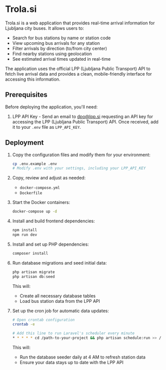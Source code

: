 # Trola.si

Trola.si is a web application that provides real-time arrival information for Ljubljana city buses. It allows users to:

- Search for bus stations by name or station code
- View upcoming bus arrivals for any station
- Filter arrivals by direction (to/from city center)
- Find nearby stations using geolocation
- See estimated arrival times updated in real-time

The application uses the official LPP (Ljubljana Public Transport) API to fetch live arrival data and provides a clean, mobile-friendly interface for accessing this information.


## Prerequisites

Before deploying the application, you'll need:

1. LPP API Key - Send an email to <dpo@lpp.si> requesting an API key for accessing the LPP (Ljubljana Public Transport) API.
   Once received, add it to your `.env` file as `LPP_API_KEY`.

## Deployment

1. Copy the configuration files and modify them for your environment:

   ```bash
   cp .env.example .env
   # Modify .env with your settings, including your LPP_API_KEY
   ```

2. Copy, review and adjust as needed:
   - `docker-compose.yml`
   - `Dockerfile`

3. Start the Docker containers:

   ```bash
   docker-compose up -d
   ```

4. Install and build frontend dependencies:

   ```bash
   npm install
   npm run dev
   ```

5. Install and set up PHP dependencies:

   ```bash
   composer install
   ```

6. Run database migrations and seed initial data:

   ```bash
   php artisan migrate
   php artisan db:seed
   ```

   This will:
   - Create all necessary database tables
   - Load bus station data from the LPP API

7. Set up the cron job for automatic data updates:

   ```bash
   # Open crontab configuration
   crontab -e

   # Add this line to run Laravel's scheduler every minute
   * * * * * cd /path-to-your-project && php artisan schedule:run >> /dev/null 2>&1
   ```

   This will:
   - Run the database seeder daily at 4 AM to refresh station data
   - Ensure your data stays up to date with the LPP API
